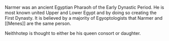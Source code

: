 Narmer was an ancient Egyptian Pharaoh of the Early Dynastic Period. He is most known united Upper and Lower Egypt and by doing so creating the First Dynasty. It is believed by a majority of Egyoptologists that Narmer and [[Menes]] are the same person. 

Neithhotep is thought to either be his queen consort or daughter.